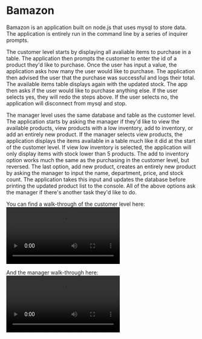 # Bamazon

Bamazon is an application built on node.js that uses mysql to store data. The application is entirely run in the command line by a series of inquirer prompts. 

The customer level starts by displaying all avaliable items to purchase in a table. The application then prompts the customer to enter the id of a product they'd like to purchase. Once the user has input a value, the application asks how many the user would like to purchase. The application then advised the user that the purchase was successful and logs their total. The available items table displays again with the updated stock. The app then asks if the user would like to purchase anything else. If the user selects yes, they will redo the steps above. If the user selects no, the application will disconnect from mysql and stop.

The manager level uses the same database and table as the customer level. The application starts by asking the manager if they'd like to view the available products, view products with a low inventory, add to inventory, or add an entirely new product. If the manager selects view products, the application displays the items available in a table much like it did at the start of the customer level. If view low inventory is selected, the application will only display items with stock lower than 5 products. The add to inventory option works much the same as the purchasing in the customer level, but reversed. The last option, add new product, creates an entirely new product by asking the manager to input the name, department, price, and stock count. The application takes this input and updates the database before printing the updated product list to the console. All of the above options ask the manager if there's another task they'd like to do.

You can find a walk-through of the customer level here: ![](Customer.webm) 

And the manager walk-through here: ![](Manager.webm)